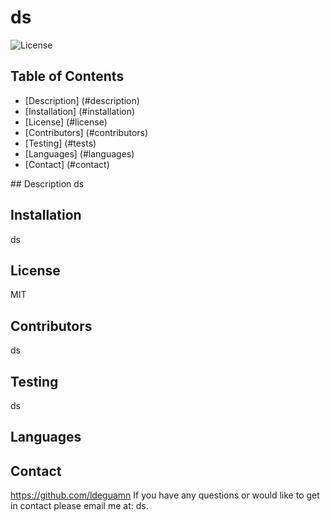 
  
  # ds
  ![License](https://img.shields.io/badge/License-MIT-ds)

  ## Table of Contents
  * [Description] (#description)
  * [Installation] (#installation)
  * [License] (#license)
  * [Contributors] (#contributors)
  * [Testing] (#tests)
  * [Languages] (#languages)
  * [Contact] (#contact)
  
  <div id='description'/>
  ## Description
  ds

  <a name='installation'></a>
  ## Installation
  ds

  <a name='license'></a>
  ## License
  MIT
  

  <a name='contributors'></a>
  ## Contributors
  ds

  <a name='testing'></a>
  ## Testing
  ds

   <a name='languages'></a>
  ## Languages
  

  <a name='contact'></a>
  ## Contact
  https://github.com/ldeguamn
  If you have any questions or would like to get in contact please email me at: ds.

